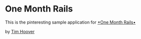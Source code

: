# One Month Rails

This is the pinteresting sample application for 
[*One Month Rails•](http://onemonthrails.com)

by [Tim Hoover](http://iamtimhoover.com)